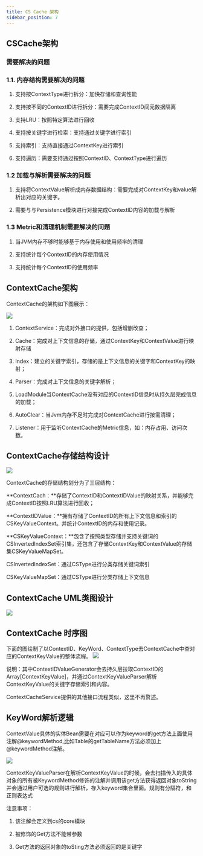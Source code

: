 ```yaml
---
title: CS Cache 架构
sidebar_position: 7
---
```



## **CSCache架构**

### **需要解决的问题**

### 1.1. 内存结构需要解决的问题

1. 支持按ContextType进行拆分：加快存储和查询性能

2. 支持按不同的ContextID进行拆分：需要完成ContextID间元数据隔离

3. 支持LRU：按照特定算法进行回收

4. 支持按关键字进行检索：支持通过关键字进行索引

5. 支持索引：支持直接通过ContextKey进行索引

6. 支持遍历：需要支持通过按照ContextID、ContextType进行遍历

### 1.2 加载与解析需要解决的问题

1. 支持将ContextValue解析成内存数据结构：需要完成对ContextKey和value解析出对应的关键字。

2. 需要与与Persistence模块进行对接完成ContextID内容的加载与解析

### 1.3 Metric和清理机制需要解决的问题

1. 当JVM内存不够时能够基于内存使用和使用频率的清理

2. 支持统计每个ContextID的内存使用情况

3. 支持统计每个ContextID的使用频率

## **ContextCache架构**

ContextCache的架构如下图展示：

![](/Images-zh/Architecture/Public_Enhancement_Service/ContextService/linkis-contextservice-cache-01.png)

1. ContextService：完成对外接口的提供，包括增删改查；

2. Cache：完成对上下文信息的存储，通过ContextKey和ContextValue进行映射存储

3. Index：建立的关键字索引，存储的是上下文信息的关键字和ContextKey的映射；

4. Parser：完成对上下文信息的关键字解析；

5. LoadModule当ContextCache没有对应的ContextID信息时从持久层完成信息的加载；

6. AutoClear：当Jvm内存不足时完成对ContextCache进行按需清理；

7. Listener：用于监听ContextCache的Metric信息，如：内存占用、访问次数。

## **ContextCache存储结构设计**

![](/Images-zh/Architecture/Public_Enhancement_Service/ContextService/linkis-contextservice-cache-02.png)

ContextCache的存储结构划分为了三层结构：

**ContextCach：**存储了ContextID和ContextIDValue的映射关系，并能够完成ContextID按照LRU算法进行回收；

**ContextIDValue：**拥有存储了ContextID的所有上下文信息和索引的CSKeyValueContext。并统计ContextID的内存和使用记录。

**CSKeyValueContext：**包含了按照类型存储并支持关键词的CSInvertedIndexSet索引集，还包含了存储ContextKey和ContextValue的存储集CSKeyValueMapSet。

CSInvertedIndexSet：通过CSType进行分类存储关键词索引

CSKeyValueMapSet：通过CSType进行分类存储上下文信息

## **ContextCache UML类图设计**

![](/Images-zh/Architecture/Public_Enhancement_Service/ContextService/linkis-contextservice-cache-03.png)

## **ContextCache 时序图**

下面的图绘制了以ContextID、KeyWord、ContextType去ContextCache中查对应的ContextKeyValue的整体流程。
![](/Images-zh/Architecture/Public_Enhancement_Service/ContextService/linkis-contextservice-cache-04.png)

说明：其中ContextIDValueGenerator会去持久层拉取ContextID的Array[ContextKeyValue]，并通过ContextKeyValueParser解析ContextKeyValue的关键字存储索引和内容。

ContextCacheService提供的其他接口流程类似，这里不再赘述。

## **KeyWord解析逻辑**

ContextValue具体的实体Bean需要在对应可以作为keyword的get方法上面使用注解\@keywordMethod,比如Table的getTableName方法必须加上\@keywordMethod注解。

![](/Images-zh/Architecture/Public_Enhancement_Service/ContextService/linkis-contextservice-cache-05.png)

ContextKeyValueParser在解析ContextKeyValue的时候，会去扫描传入的具体对象的所有被KeywordMethod修饰的注解并调用该get方法获得返回对象toString并会通过用户可选的规则进行解析，存入keyword集合里面。规则有分隔符，和正则表达式

注意事项：

1. 该注解会定义到cs的core模块

2. 被修饰的Get方法不能带参数

3. Get方法的返回对象的toSting方法必须返回的是关键字

